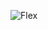 ![Flex](https://user-images.githubusercontent.com/115551661/227471848-fc206343-fa14-4465-8901-dba6cd66a83b.png)
